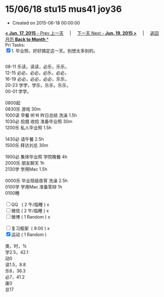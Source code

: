 # 15/06/18 stu15 mus41 joy36

- Created on 2015-06-18 00:00:00

[**< Jun. 17, 2015** - Prev 上一天](_archived/lifelogs/2015/06/d17.md) &nbsp; &nbsp; | &nbsp; &nbsp; [下一天 Next - **Jun. 19, 2015 >**](_archived/lifelogs/2015/06/d19.md) &nbsp; &nbsp; |  &nbsp; &nbsp; [返回月历 **Back to Month ^**](_archived/lifelogs/2015/06/index.md)
<br/>Pri Tasks:</strong><br clear="none"/><input type="checkbox" checked="true" />1. 毕业照，好好搞定这一天。别想太多别的。</div>    <div>        <div><br clear="none"/></div>08-11 乐读，读读，必乐，乐乐，    </div>    <div>12-15 必必，必必，必乐，必必，</div>    <div>16-19 必必，必必，必必，乐乐，</div>    <div>20-23 学学，学乐，乐乐，乐乐，</div>    <div>00-01 学学。</div>    <div>        <div><br clear="none"/></div>0800起    </div>    <div>0830乐 游戏 30m</div>    <div>1000读 早餐 听书 昨日总结 洗澡 1.5h</div>    <div>1030必 拾掇 收拾 准备毕业照 30m</div>    <div>1200乐 私人毕业照 1.5h</div>    <div><br/></div>    <div>1430必 请午餐 2.5h</div>    <div>1500乐 拜访刘总 30m</div>    <div><br/></div>    <div>1900必 集体毕业照 学院晚餐 4h</div>    <div>2000乐 朋友聊天 1h</div>    <div>2130学 学用Mac 1.5h</div>    <div><br/></div>    <div>0000乐 毕业班级夜宵 洗澡 2.5h</div>    <div>0100学 学用Mac 准备答辩 1h</div>    <div>0100睡</div>    <div><br clear="none"/></div>    <div><input type="checkbox" />QQ   ( 2 午/临睡 ) x</div>    <div><input type="checkbox" />微信 ( 2 午/临睡 ) x</div>    <div><input type="checkbox" />微博 ( 1 Random ) x</div>    <div><br clear="none"/></div>    <div><input type="checkbox" />复习框架  ( 9:00 ) x<br clear="none"/></div>    <div><input type="checkbox" checked="true" />运动 ( 1 Random ) </div>    <div>        <div><br clear="none"/></div>类，时，%<br clear="none"/>学2.5，42.1<br clear="none"/>动0<br clear="none"/>读1.5，8.8<br clear="none"/>乐6，36.3<br clear="none"/>必7，41.2<br clear="none"/>废0<br clear="none"/>总17</div>
